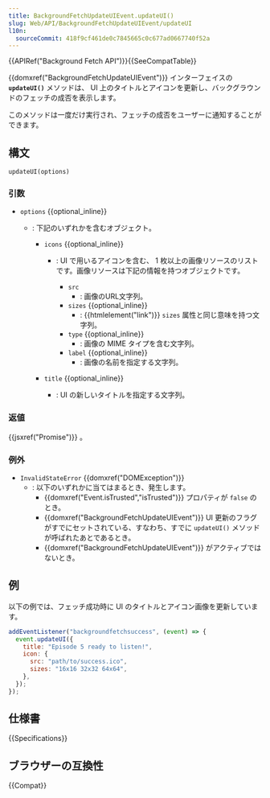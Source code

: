 ```yaml
---
title: BackgroundFetchUpdateUIEvent.updateUI()
slug: Web/API/BackgroundFetchUpdateUIEvent/updateUI
l10n:
  sourceCommit: 418f9cf461de0c7845665c0c677ad0667740f52a
---
```


{{APIRef("Background Fetch API")}}{{SeeCompatTable}}

{{domxref("BackgroundFetchUpdateUIEvent")}} インターフェイスの **`updateUI()`** メソッドは、 UI 上のタイトルとアイコンを更新し、バックグラウンドのフェッチの成否を表示します。

このメソッドは一度だけ実行され、フェッチの成否をユーザーに通知することができます。

## 構文

```js-nolint
updateUI(options)
```

### 引数

- `options` {{optional_inline}}

  - : 下記のいずれかを含むオブジェクト。

    - `icons` {{optional_inline}}

      - : UI で用いるアイコンを含む、 1 枚以上の画像リソースのリストです。画像リソースは下記の情報を持つオブジェクトです。

        - `src`
          - : 画像のURL文字列。
        - `sizes` {{optional_inline}}
          - : {{htmlelement("link")}} `sizes` 属性と同じ意味を持つ文字列。
        - `type` {{optional_inline}}
          - : 画像の MIME タイプを含む文字列。
        - `label` {{optional_inline}}
          - : 画像の名前を指定する文字列。

    - `title` {{optional_inline}}
      - : UI の新しいタイトルを指定する文字列。

### 返値

{{jsxref("Promise")}} 。

### 例外

- `InvalidStateError` {{domxref("DOMException")}}
  - : 以下のいずれかに当てはまるとき、発生します。
    - {{domxref("Event.isTrusted","isTrusted")}} プロパティが `false` のとき。
    - {{domxref("BackgroundFetchUpdateUIEvent")}} UI 更新のフラグがすでにセットされている、すなわち、すでに `updateUI()` メソッドが呼ばれたあとであるとき。
    - {{domxref("BackgroundFetchUpdateUIEvent")}} がアクティブではないとき。

## 例

以下の例では、フェッチ成功時に UI のタイトルとアイコン画像を更新しています。

```js
addEventListener("backgroundfetchsuccess", (event) => {
  event.updateUI({
    title: "Episode 5 ready to listen!",
    icon: {
      src: "path/to/success.ico",
      sizes: "16x16 32x32 64x64",
    },
  });
});
```

## 仕様書

{{Specifications}}

## ブラウザーの互換性

{{Compat}}
